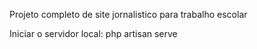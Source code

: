 Projeto completo de site jornalistico para trabalho escolar 

Iniciar o servidor local: php artisan serve 
